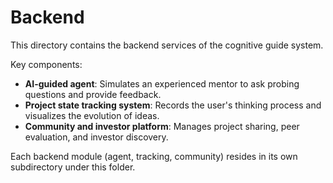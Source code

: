 # Backend

This directory contains the backend services of the cognitive guide system.

Key components:

- **AI-guided agent**: Simulates an experienced mentor to ask probing questions and provide feedback.
- **Project state tracking system**: Records the user's thinking process and visualizes the evolution of ideas.
- **Community and investor platform**: Manages project sharing, peer evaluation, and investor discovery.

Each backend module (agent, tracking, community) resides in its own subdirectory under this folder.
